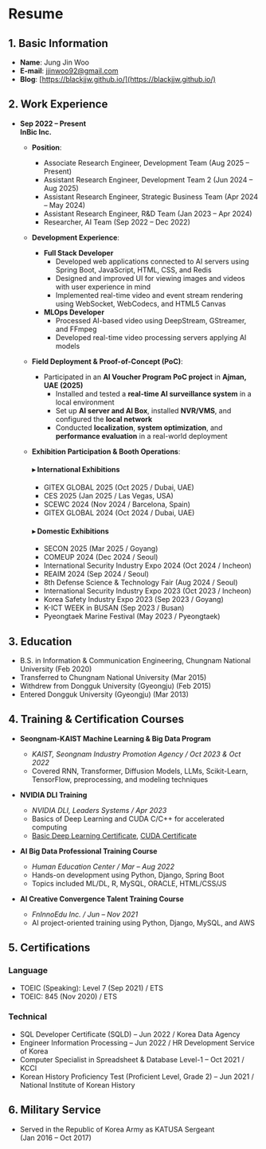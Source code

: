 # Resume

## 1. Basic Information

- **Name**: Jung Jin Woo
- **E-mail**: <jjinwoo92@gmail.com>
- **Blog**: [https://blackjjw.github.io/](https://blackjjw.github.io/)

## 2. Work Experience

- **Sep 2022 – Present**  
  **InBic Inc.**  
  - **Position**:
    - Associate Research Engineer, Development Team (Aug 2025 – Present)
    - Assistant Research Engineer, Development Team 2 (Jun 2024 – Aug 2025)  
    - Assistant Research Engineer, Strategic Business Team (Apr 2024 – May 2024)  
    - Assistant Research Engineer, R&D Team (Jan 2023 – Apr 2024)  
    - Researcher, AI Team (Sep 2022 – Dec 2022)

  - **Development Experience**:
    - **Full Stack Developer**  
      - Developed web applications connected to AI servers using Spring Boot, JavaScript, HTML, CSS, and Redis  
      - Designed and improved UI for viewing images and videos with user experience in mind
      - Implemented real-time video and event stream rendering using WebSocket, WebCodecs, and HTML5 Canvas
    - **MLOps Developer**  
      - Processed AI-based video using DeepStream, GStreamer, and FFmpeg  
      - Developed real-time video processing servers applying AI models

  - **Field Deployment & Proof-of-Concept (PoC)**:
    - Participated in an **AI Voucher Program PoC project** in **Ajman, UAE (2025)**
      - Installed and tested a **real-time AI surveillance system** in a local environment
      - Set up **AI server and AI Box**, installed **NVR/VMS**, and configured the **local network**
      - Conducted **localization**, **system optimization**, and **performance evaluation** in a real-world deployment

  - **Exhibition Participation & Booth Operations**:
    #### ▸ International Exhibitions

    - GITEX GLOBAL 2025 (Oct 2025 / Dubai, UAE)
    - CES 2025 (Jan 2025 / Las Vegas, USA)
    - SCEWC 2024 (Nov 2024 / Barcelona, Spain)
    - GITEX GLOBAL 2024 (Oct 2024 / Dubai, UAE)

    #### ▸ Domestic Exhibitions

    - SECON 2025 (Mar 2025 / Goyang)
    - COMEUP 2024 (Dec 2024 / Seoul)
    - International Security Industry Expo 2024 (Oct 2024 / Incheon)
    - REAIM 2024 (Sep 2024 / Seoul)
    - 8th Defense Science & Technology Fair (Aug 2024 / Seoul)
    - International Security Industry Expo 2023 (Oct 2023 / Incheon)
    - Korea Safety Industry Expo 2023 (Sep 2023 / Goyang)
    - K-ICT WEEK in BUSAN (Sep 2023 / Busan)
    - Pyeongtaek Marine Festival (May 2023 / Pyeongtaek)

## 3. Education

- B.S. in Information & Communication Engineering, Chungnam National University (Feb 2020)  
- Transferred to Chungnam National University (Mar 2015)  
- Withdrew from Dongguk University (Gyeongju) (Feb 2015)  
- Entered Dongguk University (Gyeongju) (Mar 2013)

## 4. Training & Certification Courses

- **Seongnam-KAIST Machine Learning & Big Data Program**  
  - *KAIST, Seongnam Industry Promotion Agency / Oct 2023 & Oct 2022*  
  - Covered RNN, Transformer, Diffusion Models, LLMs, Scikit-Learn, TensorFlow, preprocessing, and modeling techniques

- **NVIDIA DLI Training**  
  - *NVIDIA DLI, Leaders Systems / Apr 2023*  
  - Basics of Deep Learning and CUDA C/C++ for accelerated computing  
  - [Basic Deep Learning Certificate](img/cert/Certificate%20_Nvidia_%EB%94%A5%EB%9F%AC%EB%8B%9D%EC%9D%98_%EA%B8%B0%EC%B4%88.pdf), [CUDA Certificate](img/cert/Certificate_CUDA.pdf)

- **AI Big Data Professional Training Course**  
  - *Human Education Center / Mar – Aug 2022*  
  - Hands-on development using Python, Django, Spring Boot  
  - Topics included ML/DL, R, MySQL, ORACLE, HTML/CSS/JS

- **AI Creative Convergence Talent Training Course**  
  - *FnInnoEdu Inc. / Jun – Nov 2021*  
  - AI project-oriented training using Python, Django, MySQL, and AWS

## 5. Certifications

### Language

- TOEIC (Speaking): Level 7 (Sep 2021) / ETS  
- TOEIC: 845 (Nov 2020) / ETS

### Technical

- SQL Developer Certificate (SQLD) – Jun 2022 / Korea Data Agency  
- Engineer Information Processing – Jun 2022 / HR Development Service of Korea  
- Computer Specialist in Spreadsheet & Database Level-1 – Oct 2021 / KCCI  
- Korean History Proficiency Test (Proficient Level, Grade 2) – Jun 2021 / National Institute of Korean History

## 6. Military Service

- Served in the Republic of Korea Army as KATUSA Sergeant  
  (Jan 2016 – Oct 2017)
